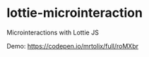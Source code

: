 # lottie-microinteraction
Microinteractions with Lottie JS 

Demo: https://codepen.io/mrtolix/full/roMXbr
